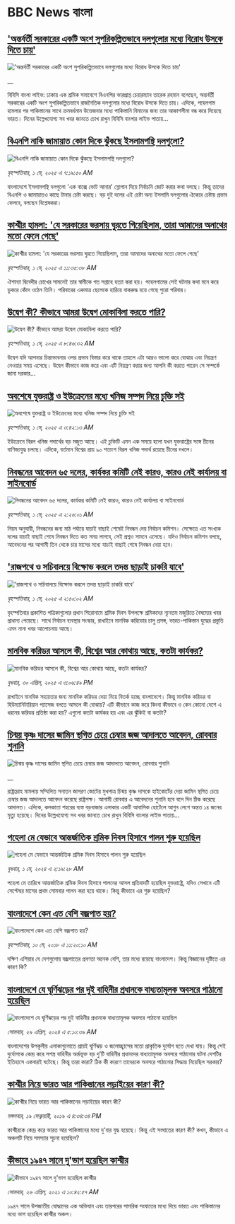 # BBC News বাংলা## ['অন্তর্বর্তী সরকারের একটি অংশ সুপরিকল্পিতভাবে দলগুলোর মধ্যে বিরোধ উসকে দিতে চায়'](https://www.bbc.co.uk/bengali/live/cx2yv021nxvt?at_campaign=githubrss)!['অন্তর্বর্তী সরকারের একটি অংশ সুপরিকল্পিতভাবে দলগুলোর মধ্যে বিরোধ উসকে দিতে চায়'](https://ichef.bbci.co.uk/ace/standard/240/cpsprodpb/69d0/live/04547db0-2684-11f0-b26b-ab62c890638b.jpg)__বিবিসি বাংলা লাইভ: ঢাকায় এক শ্রমিক সমাবেশে বিএনপির ভারপ্রাপ্ত চেয়ারম্যান তারেক রহমান বলেছেন, অন্তর্বর্তী সরকারের একটি অংশ সুপরিকল্পিতভাবে রাজনৈতিক দলগুলোর মধ্যে বিরোধ উসকে দিতে চায়। এদিকে, পহেলগাম হামলার পর পাকিস্তানের সাথে ক্রমবর্ধমান উত্তেজনার মধ্যে পাকিস্তানি বিমানের জন্য তার আকাশসীমা বন্ধ করে দিয়েছে ভারত। দিনের উল্লেখযোগ্য সব খবর জানতে চোখ রাখুন বিবিসি বাংলার লাইভ পাতায়...## [বিএনপি নাকি জামায়াত কোন দিকে ঝুঁকছে ইসলামপন্থি দলগুলো?](https://www.bbc.com/bengali/articles/c0jzl2pwn06o?at_campaign=githubrss)![বিএনপি নাকি জামায়াত কোন দিকে ঝুঁকছে ইসলামপন্থি দলগুলো?](https://ichef.bbci.co.uk/ace/standard/240/cpsprodpb/6a4a/live/7197ab50-265b-11f0-8c66-ebf25fc2cfef.jpg)_বৃহস্পতিবার, ১ মে, ২০২৫ এ ৭:১৯:৫০ AM_বাংলাদেশে ইসলামপন্থি দলগুলো 'এক বাক্সে ভোট আনার' স্লোগান দিয়ে নির্বাচনি জোট করার কথা বলছে। কিন্তু তাদের বিএনপি ও জামায়াতও কাছে টানার চেষ্টা করছে। বড় দুই দলের এই চেষ্টা অন্য ইসলামি দলগুলোর ঐক্যের চেষ্টায় প্রভাব ফেলবে, বলছেন বিশ্লেষকরা।## [কাশ্মীর হামলা: 'যে সরকারের ভরসায় ঘুরতে গিয়েছিলাম, তারা আমাদের অনাথের মতো ফেলে গেছে'](https://www.bbc.com/bengali/articles/cj0z64jdj2mo?at_campaign=githubrss)![কাশ্মীর হামলা: 'যে সরকারের ভরসায় ঘুরতে গিয়েছিলাম, তারা আমাদের অনাথের মতো ফেলে গেছে'](https://ichef.bbci.co.uk/ace/standard/240/cpsprodpb/256f/live/ed996830-266d-11f0-8c66-ebf25fc2cfef.jpg)_বৃহস্পতিবার, ১ মে, ২০২৫ এ ১১:৩৫:৩৮ AM_ঐশান্যা দ্বিবেদীর চোখের সামনেই তার স্বামীকে গত সপ্তাহে হত্যা করা হয়। পহেলগামের সেই ঘটনার কথা মনে করে ডুকরে কেঁদে ওঠেন তিনি। পরিবারের একমাত্র ছেলেকে হারিয়ে বাকরুদ্ধ হয়ে গেছে পুরো পরিবার।## [উদ্বেগ কী? কীভাবে আমরা উদ্বেগ মোকাবিলা করতে পারি?](https://www.bbc.com/bengali/articles/cn5x36x405vo?at_campaign=githubrss)![উদ্বেগ কী? কীভাবে আমরা উদ্বেগ মোকাবিলা করতে পারি?](https://ichef.bbci.co.uk/ace/standard/240/cpsprodpb/c61d/live/9b04f970-21bf-11f0-9060-674316cb3a1f.jpg)_বৃহস্পতিবার, ১ মে, ২০২৫ এ ৮:৪৬:৩২ AM_উদ্বেগ যদি আপনার চিন্তাভাবনার ওপর প্রভাব বিস্তার করে থাকে তাহলে এটা আরও ভালো করে বোঝার এবং নিয়ন্ত্রণ নেওয়ার সময় এসেছে। উদ্বেগ কীভাবে কাজ করে এবং এটি নিয়ন্ত্রণ করার জন্য আপনি কী করতে পারেন সে সম্পর্কে জানা দরকার...## [অবশেষে যুক্তরাষ্ট্র ও ইউক্রেনের মধ্যে খনিজ সম্পদ নিয়ে চুক্তি সই](https://www.bbc.com/bengali/articles/crld7yjp916o?at_campaign=githubrss)![অবশেষে যুক্তরাষ্ট্র ও ইউক্রেনের মধ্যে খনিজ সম্পদ নিয়ে চুক্তি সই](https://ichef.bbci.co.uk/ace/standard/240/cpsprodpb/5d73/live/ed653aa0-2632-11f0-8f57-b7237f6a66e6.jpg)_বৃহস্পতিবার, ১ মে, ২০২৫ এ ৩:৪২:১৩ AM_ইউক্রেনে বিরল খনিজ পদার্থের বড় মজুত আছে। এই চুক্তিটি এমন এক সময়ে হলো যখন যুক্তরাষ্ট্রের সঙ্গে চীনের বাণিজ্যযুদ্ধ চলছে। এদিকে, বর্তমান বিশ্বের প্রায় ৯০ শতাংশ বিরল খনিজ পদার্থ রয়েছে চীনের দখলে।## [নিবন্ধনের আবেদন ৬৫ দলের, কার্যকর কমিটি নেই কারও, কারও নেই কার্যালয় বা সাইনবোর্ড](https://www.bbc.com/bengali/articles/cpq78yd4jwvo?at_campaign=githubrss)![নিবন্ধনের আবেদন ৬৫ দলের, কার্যকর কমিটি নেই কারও, কারও নেই কার্যালয় বা সাইনবোর্ড](https://ichef.bbci.co.uk/ace/standard/240/cpsprodpb/8b80/live/1be76ff0-25c6-11f0-8f57-b7237f6a66e6.jpg)_বৃহস্পতিবার, ১ মে, ২০২৫ এ ২:২৬:০১ AM_নিয়ম অনুযায়ী, নিবন্ধনের জন্য মাঠ পর্যায়ে যাচাই বাছাই শেষেই নিবন্ধন দেয় নির্বাচন কমিশন। সেক্ষেত্রে এত সংখ্যক দলের যাচাই বাছাই শেষে নিবন্ধন দিতে কত সময় লাগবে, সেই প্রশ্নও সামনে এসেছে। যদিও নির্বাচন কমিশন বলছে, আবেদনের পর আগামী তিন থেকে চার মাসের মধ্যে যাচাই বাছাই শেষে নিবন্ধন দেয়া হবে।## ['রাজপথে ও সচিবালয়ে বিক্ষোভ করলে তদন্ত ছাড়াই চাকরি যাবে'](https://www.bbc.com/bengali/articles/cn8vne3qjxgo?at_campaign=githubrss)!['রাজপথে ও সচিবালয়ে বিক্ষোভ করলে তদন্ত ছাড়াই চাকরি যাবে'](https://ichef.bbci.co.uk/ace/standard/240/cpsprodpb/e64b/live/2cd44150-2637-11f0-98bc-13bd56d3008c.jpg)_বৃহস্পতিবার, ১ মে, ২০২৫ এ ২:৫০:০২ AM_বৃহস্পতিবার প্রকাশিত পত্রিকাগুলোর প্রধান শিরোনামে শ্রমিক দিবস উপলক্ষে শ্রমিকদের ন্যূনতম মজুরিতে বৈষম্যের খবর প্রাধান্য পেয়েছে। সাথে নির্বাচন ব্যবস্থার সংস্কার, রাখাইনে মানবিক করিডোর চালু প্রসঙ্গ, ভারত-পাকিস্তান যুদ্ধের প্রস্তুতি এমন নানা খবর আলোচনায় আছে।## [মানবিক করিডর আসলে কী, বিশ্বের আর কোথায় আছে, কতটা কার্যকর?](https://www.bbc.com/bengali/articles/cx25kgqq22go?at_campaign=githubrss)![মানবিক করিডর আসলে কী, বিশ্বের আর কোথায় আছে, কতটা কার্যকর?](https://ichef.bbci.co.uk/ace/standard/240/cpsprodpb/6e16/live/fdfff470-25df-11f0-bd2b-47815eb0df33.jpg)_বুধবার, ৩০ এপ্রিল, ২০২৫ এ ৩:০৬:৪৯ PM_রাখাইনে মানবিক সহায়তার জন্য মানবিক করিডর দেয়া নিয়ে বিতর্ক হচ্ছে বাংলাদেশে। কিন্তু মানবিক করিডর বা হিউম্যানিটারিয়ান প্যাসেজ বলতে আসলে কী বোঝায়? এটি কীভাবে কাজ করে কিংবা কীভাবে ও কেন কোনো দেশে এ ধরনের করিডর প্রতিষ্ঠা করা হয়? এগুলো কতটা কার্যকর হয় এবং এর ঝুঁকিই বা কতটা?## [চিন্ময় কৃষ্ণ দাসের জামিন স্থগিত চেয়ে চেম্বার জজ আদালতে আবেদন, রোববার শুনানি](https://www.bbc.co.uk/bengali/live/cj3x6j76636t?at_campaign=githubrss)![চিন্ময় কৃষ্ণ দাসের জামিন স্থগিত চেয়ে চেম্বার জজ আদালতে আবেদন, রোববার শুনানি](https://ichef.bbci.co.uk/ace/standard/240/cpsprodpb/f4c4/live/d5ccb380-25c6-11f0-8f57-b7237f6a66e6.jpg)__রাষ্ট্রদ্রোহ মামলায় সম্মিলিত সনাতন জাগরণ জোটের মুখপাত্র চিন্ময় কৃষ্ণ দাসকে হাইকোর্টের দেয়া জামিন স্থগিত চেয়ে চেম্বার জজ আদালতে আবেদন করেছে রাষ্ট্রপক্ষ। আগামী রোববার এ আবেদনের শুনানি হবে বলে দিন ঠিক করেছে আদালত। এদিকে, কলকাতা শহরের ব্যস্ত বড়বাজার এলাকার একটি আবাসিক হোটেলে আগুন লেগে অন্তত ১৪ জনের মৃত্যু হয়েছে। দিনের উল্লেখযোগ্য সব খবর জানতে চোখ রাখুন বিবিসি বাংলার লাইভ পাতায়...## [পহেলা মে যেভাবে আন্তর্জাতিক শ্রমিক দিবস হিসাবে পালন শুরু হয়েছিল](https://www.bbc.com/bengali/articles/c03dkw4w8w4o?at_campaign=githubrss)![পহেলা মে যেভাবে আন্তর্জাতিক শ্রমিক দিবস হিসাবে পালন শুরু হয়েছিল](https://ichef.bbci.co.uk/ace/standard/240/cpsprodpb/5c03/live/c6418960-039c-11ef-9ed0-3bbcd61a09e1.png)_বুধবার, ১ মে, ২০২৪ এ ২:১৯:২৮ AM_পহেলা মে তারিখে আন্তর্জাতিক শ্রমিক দিবস হিসাবে পালনের আসল প্রতিবাদটি হয়েছিল যুক্তরাষ্ট্রে, যদিও সেখানে এটি সেপ্টেম্বর মাসের প্রথম সোমবার পালন করা হয়ে থাকে। কিন্তু   কীভাবে এর শুরু হয়েছিল?## [বাংলাদেশে কেন এত বেশি বজ্রপাত হয়?](https://www.bbc.com/bengali/news-44064409?at_campaign=githubrss)![বাংলাদেশে কেন এত বেশি বজ্রপাত হয়?](https://ichef.bbci.co.uk/ace/standard/240/cpsprodpb/149BF/production/_101251448_f97cb6b3-6ecf-4c56-a9f4-969e26dfa7b2.jpg)_বৃহস্পতিবার, ১০ মে, ২০১৮ এ ১১:২০:১০ AM_দক্ষিণ এশিয়ার যে দেশগুলোয় বজ্রপাতের প্রবণতা অনেক বেশি, তার মধ্যে রয়েছে বাংলাদেশ। কিন্তু বিজ্ঞানের দৃষ্টিতে এর কারণ কি?## [বাংলাদেশে যে ঘূর্ণিঝড়ের পর দুই বাহিনীর প্রধানকে বাধ্যতামূলক অবসরে পাঠানো হয়েছিল](https://www.bbc.com/bengali/articles/cz96rjvqpn4o?at_campaign=githubrss)![বাংলাদেশে যে ঘূর্ণিঝড়ের পর দুই বাহিনীর প্রধানকে বাধ্যতামূলক অবসরে পাঠানো হয়েছিল](https://ichef.bbci.co.uk/ace/standard/240/cpsprodpb/48fd/live/cb5bc7f0-057f-11ef-8300-7d331f287251.jpg)_সোমবার, ২৯ এপ্রিল, ২০২৪ এ ৫:১০:৩৯ AM_বাংলাদেশের উপকূলীয় এলাকাগুলোতে প্রায়ই ঘূর্ণিঝড় ও জলোচ্ছ্বাসের মতো প্রাকৃতিক দুর্যোগ হতে দেখা যায়। কিন্তু সেই দুর্যোগকে কেন্দ্র করে সশস্ত্র বাহিনীর অর্ন্তভূক্ত বড় দু’টি বাহিনীর প্রধানদের  বাধ্যতামূলক অবসরে পাঠানোর ঘটনা দেশটির ইতিহাসে একবারই ঘটেছে। কিন্তু তারা কারা? ঠিক কী কারণে তাদেরকে অবসরে পাঠানোর সিদ্ধান্ত নিয়েছিল সরকার?## [কাশ্মীর নিয়ে ভারত আর পাকিস্তানের লড়াইয়ের কারণ কী?](https://www.bbc.com/bengali/news-47292738?at_campaign=githubrss)![কাশ্মীর নিয়ে ভারত আর পাকিস্তানের লড়াইয়ের কারণ কী?](https://ichef.bbci.co.uk/ace/standard/240/cpsprodpb/E2EA/production/_105709085__105648048_hi052329226.jpg)_মঙ্গলবার, ১৯ ফেব্রুয়ারী, ২০১৯ এ ৪:৩৪:৩৪ PM_কাশ্মীরকে কেন্দ্র করে ভারত আর পাকিস্তানের মধ্যে দু'বার যুদ্ধ হয়েছে। কিন্তু এই সংঘাতের কারণ কী? কখন, কীভাবে এ অঞ্চলটি নিয়ে সমস্যার সূচনা হয়েছিল?## [কীভাবে ১৯৪৭ সালে দু'ভাগ হয়েছিল কাশ্মীর](https://www.bbc.com/bengali/news-56651354?at_campaign=githubrss)![কীভাবে ১৯৪৭ সালে দু'ভাগ হয়েছিল কাশ্মীর](https://ichef.bbci.co.uk/ace/standard/240/cpsprodpb/4CEE/production/_117849691_p07k7dvp.jpg)_সোমবার, ২৬ এপ্রিল, ২০২১ এ ১০:৪২:৫৭ AM_১৯৪৭ সালে উপজাতীয় যোদ্ধাদের এক অভিযান এবং তারপরের সামরিক সংঘাতের মধ্যে দিয়ে ভারত এবং পাকিস্তানের মধ্যে ভাগ হয়েছিল কাশ্মীর অঞ্চল।
